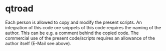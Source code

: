 # qtroad

Each person is allowed to copy and modify the present scripts.
An integration of this code ore snippets of this code requires the naming of the author. This can be e.g. a comment behind the copied code.
The commercial use of the present code/scripts requires an allowance of the author itself (E-Mail see above).

